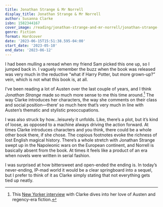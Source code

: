 ```yaml
---
title: Jonathan Strange & Mr Norrell
display_title: Jonathan Strange & Mr Norrell
author: Susanna Clarke
isbn: 1582344167
cover_image: /reading/jonathan-strange-and-mr-norrell/jonathan-strange-and-mr-norrell.jpg
genre: Fiction
format: Hardcover
date: '2023-06-15T15:51:38.595-04:00'
start_date: '2023-05-10'
end_date: '2023-06-12'
---
```


I had been mulling a reread when my friend Sam picked this one up, so I jumped back in. I vaguely remember the buzz when the book was released was very much in the reductive “what if Harry Potter, but more grown-up?” vein, which is not what this book is, at all. 

I’ve been reading a lot of Austen over the last couple of years, and I think *Jonathan Strange* made so much more sense to me this time around.[^1] The way Clarke introduces her characters, the way she comments on their class and social position—there’ so much here that’s very much in line with Austen’s thematic and stylistic preoccupations. 

I was also struck by how…leisurely it unfolds. Like, there’s a plot, but it’s kind of loose, as opposed to a machine always driving the action forward. At times Clarke introduces characters and you think, there could be a whole other book there, if she chose. The copious footnotes evoke the richness of lost English magical history. There’s a whole stretch with Jonathan Strange swept up in the Napoleonic wars on the European continent, and Norrell is basically absent from the book. At times it feels like a product of an era when novels were written in serial fashion.

I was surprised at how bittersweet and open-ended the ending is. In today’s never-ending, IP-mad world it would be a clear springboard into a sequel, but I prefer to think of it as Clarke simply stating that not everything gets tied up neatly.

[^1]: This [New Yorker interview](https://www.newyorker.com/magazine/2020/09/14/susanna-clarkes-fantasy-world-of-interiors) with Clarke dives into her love of Austen and regency-era fiction.